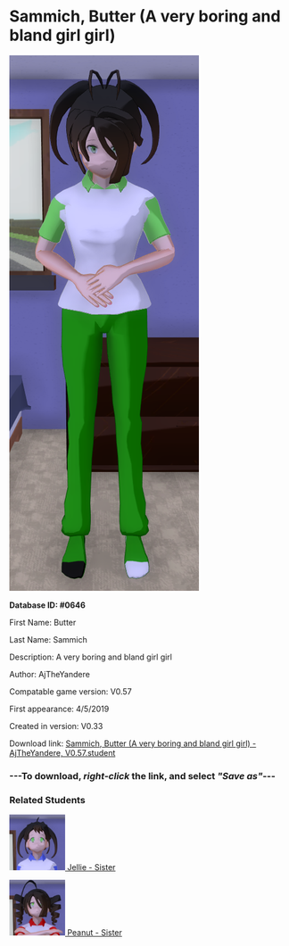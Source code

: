 # Sammich, Butter (A very boring and bland girl girl)

<img src="../../Files/Images/Sammich, Butter (A very boring and bland girl girl).png" title="Sammich, Butter (A very boring and bland girl girl) - AjTheYandere, V0.57">

**Database ID: #0646**

First Name: Butter

Last Name: Sammich

Description: A very boring and bland girl girl

Author: AjTheYandere

Compatable game version: V0.57

First appearance: 4/5/2019

Created in version: V0.33

Download link: <a href="https://raw.githubusercontent.com/Arbiter1223/Daigaku-Gurashi-Custom-Students/master/Files/Student%20Files/Sammich%2C%20Butter%20(A%20very%20boring%20and%20bland%20girl%20girl)%20-%20AjTheYandere%2C%20V0.57.student">Sammich, Butter (A very boring and bland girl girl) - AjTheYandere, V0.57.student</a>

### ---**To download, _right-click_ the link, and select _"Save as"_**---

### Related Students

<a href="Sammich, Jellie (A very optimistic girl who likes everything).md"><img src="../../Files/Thumbs/Sammich, Jellie (A very optimistic girl who likes everything).png" height="100" width="100" title="Sammich, Jellie (A very optimistic girl who likes everything) - AjTheYandere, V0.57"></a><a href="Sammich, Jellie (A very optimistic girl who likes everything).md"> Jellie - Sister</a>

<a href="Sammich, Peanut (A ruthless and total bully).md"><img src="../../Files/Thumbs/Sammich, Peanut (A ruthless and total bully).png" height="100" width="100" title="Sammich, Peanut (A ruthless and total bully) - AjTheYandere, V0.57"></a><a href="Sammich, Peanut (A ruthless and total bully).md"> Peanut - Sister</a>

